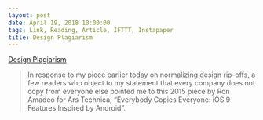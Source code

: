 ```yaml
---
layout: post
date: April 19, 2018 10:00:00
tags: Link, Reading, Article, IFTTT, Instapaper
title: Design Plagiarism
---
```


[Design Plagiarism][1]
> In response to my piece earlier today on normalizing design rip-offs, a few readers who object to my statement that every company does not copy from everyone else pointed me to this 2015 piece by Ron Amadeo for Ars Technica, “Everybody Copies Everyone: iOS 9 Features Inspired by Android”.

[1]:	http://bit.ly/2EY3J9S